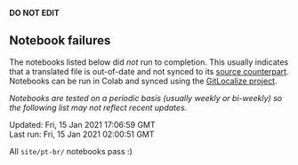 __DO NOT EDIT__

## Notebook failures

The notebooks listed below did *not* run to completion. This usually indicates
that a translated file is out-of-date and not synced to its
[source counterpart](../en-snapshot/). Notebooks can be run in Colab and synced
using the [GitLocalize project](https://gitlocalize.com/tensorflow/docs-l10n).

*Notebooks are tested on a periodic basis (usually weekly or bi-weekly) so the
following list may not reflect recent updates.*

Updated: Fri, 15 Jan 2021 17:06:59 GMT<br/>
Last run: Fri, 15 Jan 2021 02:00:51 GMT

All <code>site/pt-br/</code> notebooks pass :)

